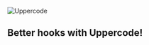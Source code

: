 ![Uppercode](http://frux.github.io/generator-uppercode/uppercode.svg)
## Better hooks with Uppercode!
